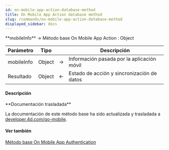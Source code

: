 ```yaml
---
id: on-mobile-app-action-database-method
title: On Mobile App Action database method
slug: /commands/on-mobile-app-action-database-method
displayed_sidebar: docs
---
```


<!--REF #_command_.Metodo base On Mobile App Action.Syntax-->**mobileInfo** -> Método base On Mobile App Action : Object<!-- END REF-->
<!--REF #_command_.Metodo base On Mobile App Action.Params-->
| Parámetro | Tipo |  | Descripción |
| --- | --- | --- | --- |
| mobileInfo | Object | &#8594;  | Información pasada por la aplicación móvil |
| Resultado | Object | &#8592; | Estado de acción y sincronización de datos |

<!-- END REF-->

#### Descripción 

<!--REF #_command_.Metodo base On Mobile App Action.Summary-->**Documentación trasladada**

La documentación de este método base ha sido actualizada y trasladada a [developer.<!-- END REF-->4d.com/go-mobile](https://developer.4d.com/go-mobile/docs/4d/on-mobile-app-action).

#### Ver también 

[Método base On Mobile App Authentication](metodo-base-on-mobile-app-authentication.md)  